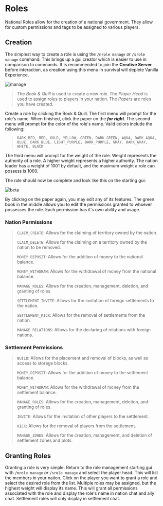 # Roles
National Roles allow for the creation of a national government. They allow for custom permissions and tags to be assigned to various players.

## Creation
The simplest way to create a role is using the `/nrole manage` *or* `/srole manage` command. This brings up a gui creator which is easier to use in comparison to commands. It is recommended to join the **Creative Server** before interaction, as creation using this menu in survival will deplete Vanilla Experience.

![manage](https://i.imgur.com/H4RftY2.png)

> The *Book & Quill* is used to create a new role. The *Player Head* is used to assign roles to players in your nation. The *Papers* are roles you have created.

Create a role by clicking the Book & Quill. The first menu will prompt for the role's name. When finished, click the paper on the ***far right***. The second menu will prompt for the color of the role's name. Valid colors include the following:

> `DARK_RED, RED, GOLD, YELLOW, GREEN, DARK_GREEN, AQUA, DARK_AQUA, BLUE, DARK_BLUE, LIGHT_PURPLE, DARK_PURPLE, GRAY, DARK_GRAY, WHITE, BLACK`

The third menu will prompt for the weight of the role. Weight represents the authority of a role. A higher weight represents a higher authority. The nation leader has a weight of 1001 by default, and the maximum weight a role can possess is 1000.

The role should now be complete and look like this on the starting gui:

![beta](https://i.imgur.com/Zk4bwOs.png)

By clicking on the paper again, you may edit any of its features. The green book in the middle allows you to edit the permissions granted to whoever possesses the role. Each permission has it's own ability and usage.

### Nation Permissions
> `CLAIM_CREATE`: Allows for the claiming of territory owned by the nation.
>
> `CLAIM_DELETE`: Allows for the claiming on a territory owned by the nation to be removed.
>
> `MONEY_DEPOSIT`: Allows for the addition of money to the national balance.
>
> `MONEY_WITHDRAW`: Allows for the withdrawal of money from the national balance.
>
> `MANAGE_ROLES`: Allows for the creation, management, deletion, and granting of roles.
>
> `SETTLEMENT_INVITE`: Allows for the invitation of foreign settlements to the nation.
>
> `SETTLEMENT_KICK`: Allows for the removal of settlements from the nation.
>
> `MANAGE_RELATIONS`: Allows for the declaring of relations with foreign nations.

### Settlement Permissions
> `BUILD`: Allows for the placement and removal of blocks, as well as access to storage blocks.
>
> `MONEY_DEPOSIT`: Allows for the addition of money to the settlement balance.
>
> `MONEY_WITHDRAW`: Allows for the withdrawal of money from the settlement balance.
>
> `MANAGE_ROLES`: Allows for the creation, management, deletion, and granting of roles.
>
> `INVITE`: Allows for the invitation of other players to the settlement.
>
> `KICK`: Allows for the removal of players from the settlement.
>
> `MANAGE_ZONES`: Allows for the creation, management, and deletion of settlement zones and plots.

## Granting Roles
Granting a role is very simple. Return to the role management starting gui with `/nrole manage` *or* `/srole manage` and select the player head. This will list the members in your nation. Click on the player you want to grant a role and select the desired role from the list. Multiple roles may be assigned, but the highest weight will display its name. This will grant all permissions associated with the role and display the role's name in nation chat and ally chat. Settlement roles will only display in settlement chat.